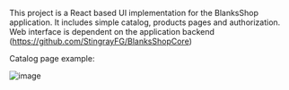 This project is a React based UI implementation for the BlanksShop application. It includes simple catalog, products pages and authorization. Web interface is dependent on the application backend (https://github.com/StingrayFG/BlanksShopCore)

Catalog page example:

![image](https://github.com/StingrayFG/BlanksShopUI/assets/54187585/80860495-01a4-4659-8cf2-2bd4a144655b)
